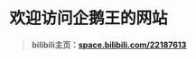 # 欢迎访问企鹅王的网站
> **bilibili主页：**[**space.bilibili.com/22187613**](https://space.bilibili.com/22187613)
